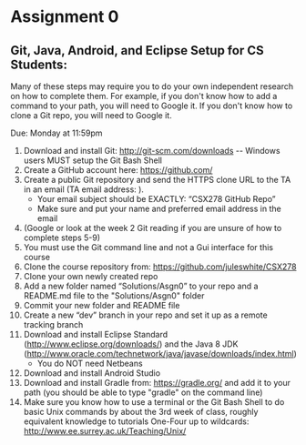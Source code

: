 Assignment 0
============

Git, Java, Android, and Eclipse Setup for CS Students:
------------------------------------------------------

Many of these steps may require you to do your own independent research on how to complete them. For example, if you don't know how to add a command to your path, you will need to Google it. If you don't know how to clone a Git repo, you will need to Google it. 

Due: Monday at 11:59pm

1.	Download and install Git: http://git-scm.com/downloads -- Windows users MUST setup the Git Bash Shell
2.	Create a GitHub account here: https://github.com/
3.	Create a public Git repository and send the HTTPS clone URL to the TA in an email  (TA email address: ).
    -  Your email subject should be EXACTLY: “CSX278 GitHub Repo”
    -  Make sure and put your name and preferred email address in the email
4.	(Google or look at the week 2 Git reading if you are unsure of how to complete steps 5-9)
5.	You must use the Git command line and not a Gui interface for this course
6.	Clone the course repository from: https://github.com/juleswhite/CSX278
7.	Clone your own newly created repo
8.	Add a new folder named “Solutions/Asgn0” to your repo and a README.md file to the "Solutions/Asgn0" folder
9.	Commit your new folder and README file 
10.	Create a new “dev” branch in your repo and set it up as a remote tracking branch
11.	Download and install Eclipse Standard (http://www.eclipse.org/downloads/) and the Java 8 JDK (http://www.oracle.com/technetwork/java/javase/downloads/index.html)
    -  You do NOT need Netbeans
12.	Download and install Android Studio
13.	Download and install Gradle from: https://gradle.org/ and add it to your path (you should be able to type "gradle" on the command line)
14.	Make sure you know how to use a terminal or the Git Bash Shell to do basic Unix commands by about the 3rd week of class, roughly equivalent knowledge to tutorials One-Four up to wildcards: http://www.ee.surrey.ac.uk/Teaching/Unix/
	
